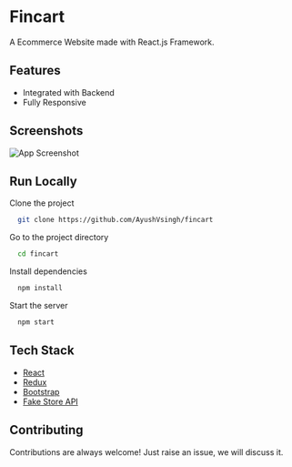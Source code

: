 # Fincart

A Ecommerce Website made with React.js Framework.


## Features

- Integrated with Backend
- Fully Responsive


## Screenshots

![App Screenshot](https://i.ibb.co/3fV6LFP/fincart1.png)



## Run Locally

Clone the project

```bash
  git clone https://github.com/AyushVsingh/fincart
```

Go to the project directory

```bash
  cd fincart
```

Install dependencies

```bash
  npm install
```

Start the server

```bash
  npm start
```



## Tech Stack

* [React](https://reactjs.org/)
* [Redux](https://redux.js.org/)
* [Bootstrap](https://getbootstrap.com/)
* [Fake Store API](https://fakestoreapi.com/)

## Contributing

Contributions are always welcome!
Just raise an issue, we will discuss it.



